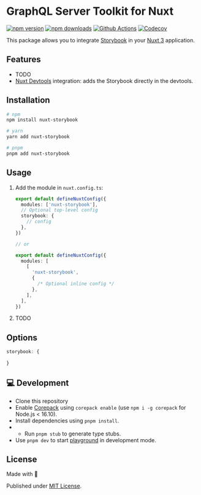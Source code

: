# GraphQL Server Toolkit for Nuxt

[![npm version][npm-version-src]][npm-version-href]
[![npm downloads][npm-downloads-src]][npm-downloads-href]
[![Github Actions][github-actions-src]][github-actions-href]
[![Codecov][codecov-src]][codecov-href]

This package allows you to integrate [Storybook](storybook.js.org/) in your [Nuxt 3](v3.nuxtjs.org) application.


## Features

- TODO
- [Nuxt Devtools](https://devtools.nuxtjs.org) integration: adds the Storybook directly in the devtools.

## Installation

```sh
# npm
npm install nuxt-storybook

# yarn
yarn add nuxt-storybook

# pnpm
pnpm add nuxt-storybook
```

## Usage

1. Add the module in `nuxt.config.ts`:

   ```ts
   export default defineNuxtConfig({
     modules: ['nuxt-storybook'],
     // Optional top-level config
     storybook: {
       // config
     },
   })

   // or

   export default defineNuxtConfig({
     modules: [
       [
         'nuxt-storybook',
         {
           /* Optional inline config */
         },
       ],
     ],
   })
   ```

2. TODO

## Options

```ts
storybook: {
  
}
```

## 💻 Development

- Clone this repository
- Enable [Corepack](https://github.com/nodejs/corepack) using `corepack enable` (use `npm i -g corepack` for Node.js < 16.10).
- Install dependencies using `pnpm install`.
- - Run `pnpm stub` to generate type stubs.
- Use `pnpm dev` to start [playground](./playground) in development mode.

## License

Made with 💛

Published under [MIT License](./LICENSE).

<!-- Badges -->

[npm-version-src]: https://img.shields.io/npm/v/nuxt-storybook?style=flat-square
[npm-version-href]: https://www.npmjs.com/package/nuxt-storybook
[npm-downloads-src]: https://img.shields.io/npm/dm/nuxt-storybook?style=flat-square
[npm-downloads-href]: https://npmjs.com/package/nuxt-storybook
[github-actions-src]: https://img.shields.io/github/workflow/status/tobiasdiez/nuxt-storybook/ci/main?style=flat-square
[github-actions-href]: https://github.com/tobiasdiez/nuxt-storybook/actions?query=workflow%3Aci
[codecov-src]: https://img.shields.io/codecov/c/gh/tobiasdiez/nuxt-storybook/main?style=flat-square
[codecov-href]: https://codecov.io/gh/tobiasdiez/nuxt-storybook
